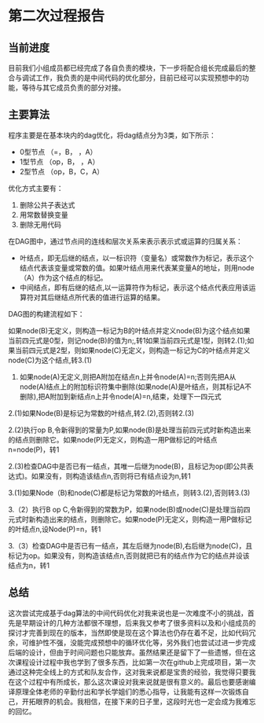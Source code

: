 # 第二次过程报告
## 当前进度
目前我们小组成员都已经完成了各自负责的模块，下一步将配合组长完成最后的整合与调试工作，我负责的是中间代码的优化部分，目前已经可以实现预想中的功能，等待与其它成员负责的部分对接。
## 主要算法
程序主要是在基本块内的dag优化，将dag结点分为3类，如下所示：
+ 0型节点 （=，B， ，A）
+ 1型节点 （op，B， ，A）
+ 2型节点 （op，B，C，A）

优化方式主要有：
1. 删除公共子表达式
2. 用常数替换变量
3. 删除无用代码

在DAG图中，通过节点间的连线和层次关系来表示表示式或运算的归属关系：
+ 叶结点，即无后继的结点，以一标识符（变量名）或常数作为标记，表示这个结点代表该变量或常数的值。如果叶结点用来代表某变量A的地址，则用node（A）作为这个结点的标记。
+ 中间结点，即有后继的结点,以一运算符作为标记，表示这个结点代表应用该运算符对其后继结点所代表的值进行运算的结果。

DAG图的构建流程如下：

如果node(B)无定义，则构造一标记为B的叶结点并定义node(B)为这个结点如果当前四元式是0型，则记node(B)的值为n;,转1如果当前四元式是1型，则转2.(1);如果当前四元式是2型，则如果node(C)无定义，则构造一标记为C的叶结点并定义node(C)为这个结点,转3.(1)

1. 如果node(A)无定义,则把A附加在结点n上并令node(A)=n;否则先把A从node(A)结点上的附加标识符集中删除(如果node(A)是叶结点，则其标记A不删除),把A附加到新结点n上并令node(A)=n,结束，处理下一四元式

2.(1)如果Node(B)是标记为常数的叶结点,转2.(2),否则转2.(3)

2.(2)执行op B,令新得到的常量为P,如果node(B)是处理当前四元式时新构造出来的结点则删除它。如果node(P)无定义，则构造一用P做标记的叶结点n=node(P)，转1

2.(3)检查DAG中是否已有一结点，其唯一后继为node(B)，且标记为op(即公共表达式)。如果没有，则构造该结点n,否则将已有结点设为n,转1

3.(1)如果Node（B)和node(C)都是标记为常数的叶结点，则转3.(2),否则转3.(3)

3.（2）执行B op C,令新得到的常数为P，如果node(B)或node(C)是处理当前四元式时新构造出来的结点，则删除它。如果node(P)无定义，则构造一用P做标记的叶结点n,设Node(P)=n，转1

3.（3）检查DAG中是否已有一结点，其左后继为node(B),右后继为node(C)，且标记为op。如果没有，则构造该结点n,否则就把已有的结点作为它的结点并设该结点为n，转1

## 总结
这次尝试完成基于dag算法的中间代码优化对我来说也是一次难度不小的挑战，首先是早期设计的几种方法都很不理想，后来我又参考了很多资料以及和小组成员的探讨才完善到现在的版本，当然即使是现在这个算法也仍存在着不足，比如代码冗余，可维护性不强，没能完成预想中的循环优化等，另外我们也尝试过进一步完成后端的设计，但由于时间问题也只能放弃。虽然结果还是留下了一些遗憾，但在这次课程设计过程中我也学到了很多东西，比如第一次在github上完成项目，第一次通过这种完全线上的方式和队友合作，这对我来说都是宝贵的经验，我觉得只要我在这个过程中有所成长，那么这次课设对我来说就是很有意义的。最后也要感谢编译原理全体老师的辛勤付出和学长学姐们的悉心指导，让我能有这样一次锻炼自己，开拓眼界的机会。我相信，在接下来的日子里，这段时光也一定会成为我难忘的回忆。
